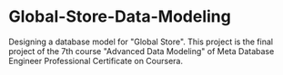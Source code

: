 # Global-Store-Data-Modeling
Designing a database model for "Global Store". This project is the final project of the 7th course "Advanced Data Modeling" of Meta Database Engineer Professional Certificate on Coursera.
